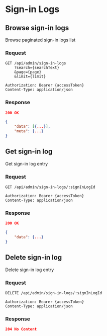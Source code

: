 # Sign-in Logs

## Browse sign-in logs

Browse paginated sign-in logs list

### Request

```http
GET /api/admin/sign-in-logs
    ?search={searchText}
    &page={page}
    &limit={limit}

Authorization: Bearer {accessToken}
Content-Type: application/json
```

### Response

```json
200 OK

{
    "data": [{...}],
    "meta": {...}
}
```

## Get sign-in log

Get sign-in log entry

### Request

```http
GET /api/admin/sign-in-logs/:signInLogId

Authorization: Bearer {accessToken}
Content-Type: application/json
```

### Response

```json
200 OK

{
    "data": {...}
}
```

## Delete sign-in log

Delete sign-in log entry

### Request

```http
DELETE /api/admin/sign-in-logs/:signInLogId

Authorization: Bearer {accessToken}
Content-Type: application/json
```

### Response

```json
204 No Content
```
